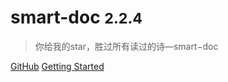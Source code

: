 
# smart-doc <small>2.2.4</small>


> 你给我的star，胜过所有读过的诗—smart−doc


[GitHub](https://github.com/docsifyjs/docsify/)
[Getting Started](#smart-doc)

